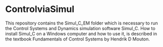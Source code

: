 # ControlviaSimul
This repository contains the Simul_C_EM folder which is necessary to run the Control Systems and Dynamics simulation software Simul_C.
How to install Simul_C on a Windows computer and how to use it, is described in the textbook Fundamentals of Control Systems by Hendrik D Mouton. 

